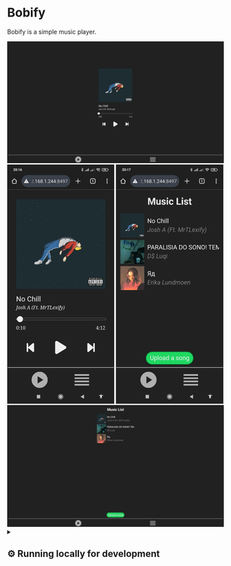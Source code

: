 # Bobify

Bobify is a simple music player.

<div class="showing-images" display="flex" flex-direction="column" gap="10px">
    <img src="./public/img/screenshots/Desktop-Player.jpg" alt="Desktop Player"></img>
    <div class="mobile-images" display="flex" gap="1%">
        <img src="./public/img/screenshots/Mobile-Player.jpg" alt="Mobile Player" width="49.50%" height="auto"></img>
        <img src="./public/img/screenshots/Mobile-List.jpg" alt="Mobile List" width="49.50%" height="auto"></img>
    </div>
    <img src="./public/img/screenshots/Desktop-List.jpg" alt="Desktop List"></img>
</div>

<details>
  <summary><h2>⚙️ Running locally for development</h2></summary>

Start cloning Bobify:

```
git clone https://github.com/staxhinho/Bobify.git
```


Next, install its dependencies (make sure npm is installed on your machine):

```
npm install
```

To start, run:

```
npm start
```

</details>